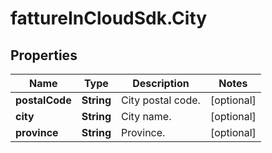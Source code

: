 # fattureInCloudSdk.City

## Properties

Name | Type | Description | Notes
------------ | ------------- | ------------- | -------------
**postalCode** | **String** | City postal code. | [optional] 
**city** | **String** | City name. | [optional] 
**province** | **String** | Province. | [optional] 


